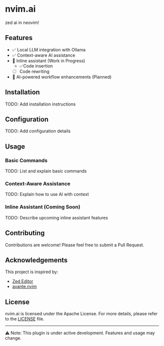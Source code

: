 # nvim.ai

zed ai in neovim!

## Features

- ✅ Local LLM integration with Ollama
- ✅ Context-aware AI assistance
- 🚧 Inline assistant (Work in Progress)
  - ✅Code insertion
  - [ ] Code rewriting
- 🚧 AI-powered workflow enhancements (Planned)

## Installation

TODO: Add installation instructions

## Configuration

TODO: Add configuration details

## Usage

### Basic Commands

TODO: List and explain basic commands

### Context-Aware Assistance

TODO: Explain how to use AI with context

### Inline Assistant (Coming Soon)

TODO: Describe upcoming inline assistant features

## Contributing

Contributions are welcome! Please feel free to submit a Pull Request.

## Acknowledgements

This project is inspired by:
- [Zed Editor](https://zed.dev/)
- [avante.nvim](https://github.com/yetone/avante.nvim)

## License

nvim.ai is licensed under the Apache License. For more details, please refer to the [LICENSE](https://github.com/magicalne/nvim.ai/blob/main/LICENSE) file.


---

⚠️ Note: This plugin is under active development. Features and usage may change.
